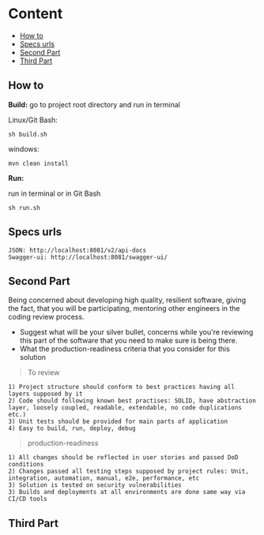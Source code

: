 # Content
- [How to](#how-to)
- [Specs urls](#specs)
- [Second Part](#second)
- [Third Part](#third)

<a name="how-to"> </a> </a> 

## How to

**Build:**
  go to project root directory and run in terminal

  Linux/Git Bash:

    sh build.sh
  windows:
  
    mvn clean install

**Run:**

  run in terminal or in Git Bash    

    sh run.sh

<a name="specs"> </a> </a> 

## Specs urls

    JSON: http://localhost:8081/v2/api-docs
    Swagger-ui: http://localhost:8081/swagger-ui/

<a name="second"> </a> </a> 

## Second Part

Being concerned about developing high quality, resilient software, giving the fact, that you will be participating, mentoring other engineers in the coding review process.


- Suggest what will be your silver bullet, concerns while you're reviewing this part of the software that you need to make sure is being there.
- What the production-readiness criteria that you consider for this solution

>To review

    1) Project structure should conform to best practices having all layers supposed by it
    2) Code should following known best practises: SOLID, have abstraction layer, loosely coupled, readable, extendable, no code duplications etc.)
    3) Unit tests should be provided for main parts of application
    4) Easy to build, run, deploy, debug

>production-readiness

    1) All changes should be reflected in user stories and passed DoD conditions
    2) Changes passed all testing steps supposed by project rules: Unit, integration, automation, manual, e2e, performance, etc
    3) Solution is tested on security vulnerabilities
    3) Builds and deployments at all environments are done same way via CI/CD tools

<a name="third"> </a> </a> 

## Third Part